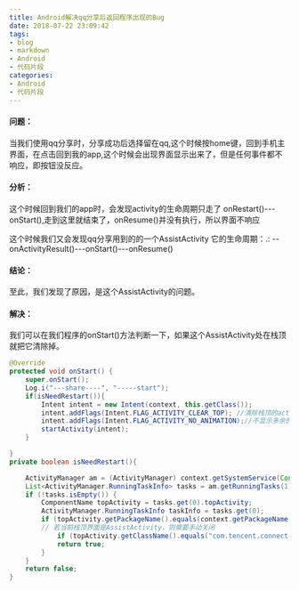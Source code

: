 ```yaml
---
title: Android解决qq分享后返回程序出现的Bug
date: 2018-07-22 23:09:42
tags:
- blog
- markdown
- Android 
- 代码片段
categories:
- Android 
- 代码片段
---
```


#### 问题：
当我们使用qq分享时，分享成功后选择留在qq,这个时候按home键，回到手机主界面，在点击回到我的app,这个时候会出现界面显示出来了，但是任何事件都不响应，即按钮没反应。

#### 分析：
这个时候回到我们的app时，会发现activity的生命周期只走了 onRestart()---onStart(),走到这里就结束了，onResume()并没有执行，所以界面不响应

这个时候我们又会发现qq分享用到的的一个AssistActivity 它的生命周期：.: --onActivityResult()---onStart()---onResume()

<!--more-->

#### 结论：

至此，我们发现了原因，是这个AssistActivity的问题。

#### 解决：
我们可以在我们程序的onStart()方法判断一下，如果这个AssistActivity处在栈顶就把它清除掉。

```java
@Override
protected void onStart() {
    super.onStart();
    Log.i("---share----", "-----start");
    if(isNeedRestart()){
        Intent intent = new Intent(context, this.getClass());
        intent.addFlags(Intent.FLAG_ACTIVITY_CLEAR_TOP); //清除栈顶的activity
        intent.addFlags(Intent.FLAG_ACTIVITY_NO_ANIMATION);//不显示多余的动画，假装没有重新启动 //记得带需要的参数
        startActivity(intent);
    }

}
private boolean isNeedRestart(){

    ActivityManager am = (ActivityManager) context.getSystemService(Context.ACTIVITY_SERVICE);
    List<ActivityManager.RunningTaskInfo> tasks = am.getRunningTasks(1);
    if (!tasks.isEmpty()) {
        ComponentName topActivity = tasks.get(0).topActivity;
        ActivityManager.RunningTaskInfo taskInfo = tasks.get(0);
        if (topActivity.getPackageName().equals(context.getPackageName())) {
        // 若当前栈顶界面是AssistActivity，则需要手动关闭
            if (topActivity.getClassName().equals("com.tencent.connect.common.AssistActivity"))
            return true;
        }
    }
    return false;
}
```

 
